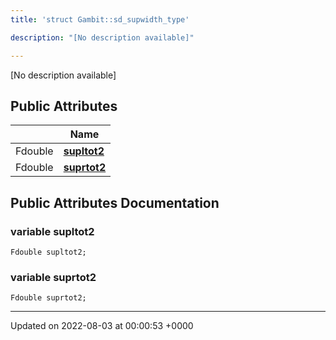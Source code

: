 ```yaml
---
title: 'struct Gambit::sd_supwidth_type'

description: "[No description available]"

---
```









[No description available]

## Public Attributes

|                | Name           |
| -------------- | -------------- |
| Fdouble | **[supltot2](/documentation/code/gambit_sphinx/classes/structgambit_1_1sd__supwidth__type/#variable-supltot2)**  |
| Fdouble | **[suprtot2](/documentation/code/gambit_sphinx/classes/structgambit_1_1sd__supwidth__type/#variable-suprtot2)**  |

## Public Attributes Documentation

### variable supltot2

```
Fdouble supltot2;
```


### variable suprtot2

```
Fdouble suprtot2;
```


-------------------------------

Updated on 2022-08-03 at 00:00:53 +0000